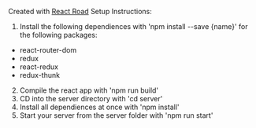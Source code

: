 Created with [React Road](https://github.com/CalebBlack/React-Road)
Setup Instructions:
1. Install the following dependiences with 'npm install --save {name}' for the following packages:
  - react-router-dom
  - redux
  - react-redux
  - redux-thunk
2. Compile the react app with 'npm run build'
3. CD into the server directory with 'cd server'
4. Install all dependiences at once with 'npm install'
5. Start your server from the server folder with 'npm run start'
  
  
